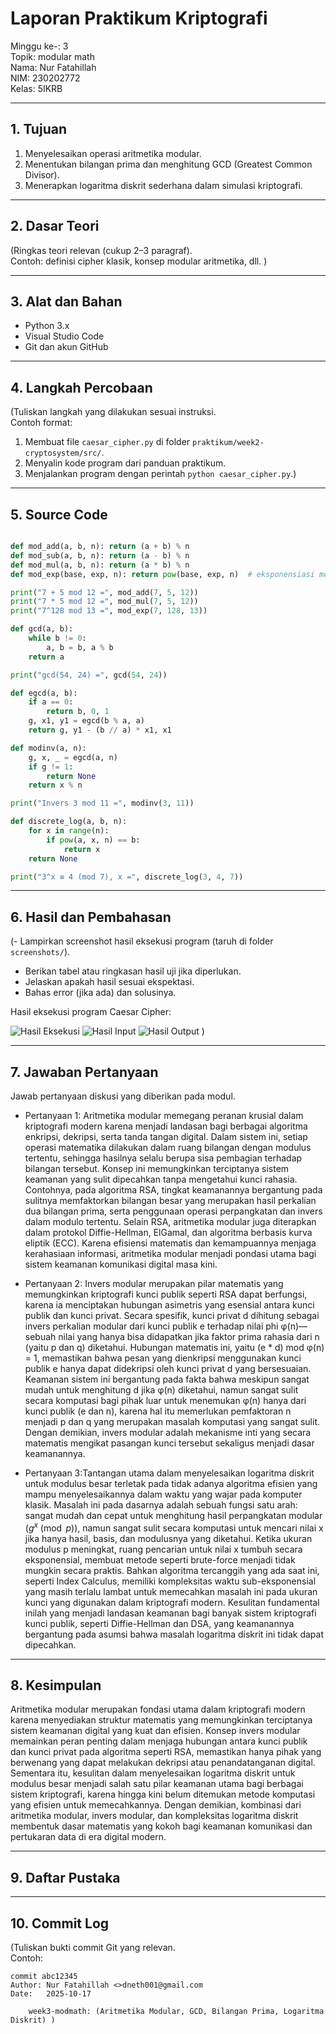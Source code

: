 # Laporan Praktikum Kriptografi
Minggu ke-: 3  
Topik: modular math  
Nama: Nur Fatahillah  
NIM: 230202772  
Kelas: 5IKRB  

---

## 1. Tujuan
1. Menyelesaikan operasi aritmetika modular.  
2. Menentukan bilangan prima dan menghitung GCD (Greatest Common Divisor).  
3. Menerapkan logaritma diskrit sederhana dalam simulasi kriptografi. 

---

## 2. Dasar Teori
(Ringkas teori relevan (cukup 2–3 paragraf).  
Contoh: definisi cipher klasik, konsep modular aritmetika, dll.  )

---

## 3. Alat dan Bahan
- Python 3.x  
- Visual Studio Code 
- Git dan akun GitHub  

---

## 4. Langkah Percobaan
(Tuliskan langkah yang dilakukan sesuai instruksi.  
Contoh format:
1. Membuat file `caesar_cipher.py` di folder `praktikum/week2-cryptosystem/src/`.
2. Menyalin kode program dari panduan praktikum.
3. Menjalankan program dengan perintah `python caesar_cipher.py`.)

---

## 5. Source Code
```python

def mod_add(a, b, n): return (a + b) % n
def mod_sub(a, b, n): return (a - b) % n
def mod_mul(a, b, n): return (a * b) % n
def mod_exp(base, exp, n): return pow(base, exp, n)  # eksponensiasi modular

print("7 + 5 mod 12 =", mod_add(7, 5, 12))
print("7 * 5 mod 12 =", mod_mul(7, 5, 12))
print("7^128 mod 13 =", mod_exp(7, 128, 13))

def gcd(a, b):
    while b != 0:
        a, b = b, a % b
    return a

print("gcd(54, 24) =", gcd(54, 24))

def egcd(a, b):
    if a == 0:
        return b, 0, 1
    g, x1, y1 = egcd(b % a, a)
    return g, y1 - (b // a) * x1, x1

def modinv(a, n):
    g, x, _ = egcd(a, n)
    if g != 1:
        return None
    return x % n

print("Invers 3 mod 11 =", modinv(3, 11))

def discrete_log(a, b, n):
    for x in range(n):
        if pow(a, x, n) == b:
            return x
    return None

print("3^x ≡ 4 (mod 7), x =", discrete_log(3, 4, 7))
```

---

## 6. Hasil dan Pembahasan
(- Lampirkan screenshot hasil eksekusi program (taruh di folder `screenshots/`).  
- Berikan tabel atau ringkasan hasil uji jika diperlukan.  
- Jelaskan apakah hasil sesuai ekspektasi.  
- Bahas error (jika ada) dan solusinya. 

Hasil eksekusi program Caesar Cipher:

![Hasil Eksekusi](screenshots/output.png)
![Hasil Input](screenshots/input.png)
![Hasil Output](screenshots/output.png)
)

---

## 7. Jawaban Pertanyaan
Jawab pertanyaan diskusi yang diberikan pada modul.  
- Pertanyaan 1: Aritmetika modular memegang peranan krusial dalam kriptografi modern karena menjadi landasan bagi berbagai algoritma enkripsi, dekripsi, serta tanda tangan digital. Dalam sistem ini, setiap operasi matematika dilakukan dalam ruang bilangan dengan modulus tertentu, sehingga hasilnya selalu berupa sisa pembagian terhadap bilangan tersebut. Konsep ini memungkinkan terciptanya sistem keamanan yang sulit dipecahkan tanpa mengetahui kunci rahasia. Contohnya, pada algoritma RSA, tingkat keamanannya bergantung pada sulitnya memfaktorkan bilangan besar yang merupakan hasil perkalian dua bilangan prima, serta penggunaan operasi perpangkatan dan invers dalam modulo tertentu. Selain RSA, aritmetika modular juga diterapkan dalam protokol Diffie-Hellman, ElGamal, dan algoritma berbasis kurva eliptik (ECC). Karena efisiensi matematis dan kemampuannya menjaga kerahasiaan informasi, aritmetika modular menjadi pondasi utama bagi sistem keamanan komunikasi digital masa kini.
 
- Pertanyaan 2: Invers modular merupakan pilar matematis yang memungkinkan kriptografi kunci publik seperti RSA dapat berfungsi, karena ia menciptakan hubungan asimetris yang esensial antara kunci publik dan kunci privat. Secara spesifik, kunci privat d dihitung sebagai invers perkalian modular dari kunci publik e terhadap nilai phi φ(n)—sebuah nilai yang hanya bisa didapatkan jika faktor prima rahasia dari n (yaitu p dan q) diketahui. Hubungan matematis ini, yaitu (e * d) mod φ(n) = 1, memastikan bahwa pesan yang dienkripsi menggunakan kunci publik e hanya dapat didekripsi oleh kunci privat d yang bersesuaian. Keamanan sistem ini bergantung pada fakta bahwa meskipun sangat mudah untuk menghitung d jika φ(n) diketahui, namun sangat sulit secara komputasi bagi pihak luar untuk menemukan φ(n) hanya dari kunci publik (e dan n), karena hal itu memerlukan pemfaktoran n menjadi p dan q yang merupakan masalah komputasi yang sangat sulit. Dengan demikian, invers modular adalah mekanisme inti yang secara matematis mengikat pasangan kunci tersebut sekaligus menjadi dasar keamanannya.

- Pertanyaan 3:Tantangan utama dalam menyelesaikan logaritma diskrit untuk modulus besar terletak pada tidak adanya algoritma efisien yang mampu menyelesaikannya dalam waktu yang wajar pada komputer klasik. Masalah ini pada dasarnya adalah sebuah fungsi satu arah: sangat mudah dan cepat untuk menghitung hasil perpangkatan modular ($g^x \pmod{p}$), namun sangat sulit secara komputasi untuk mencari nilai x jika hanya hasil, basis, dan modulusnya yang diketahui. Ketika ukuran modulus p meningkat, ruang pencarian untuk nilai x tumbuh secara eksponensial, membuat metode seperti brute-force menjadi tidak mungkin secara praktis. Bahkan algoritma tercanggih yang ada saat ini, seperti Index Calculus, memiliki kompleksitas waktu sub-eksponensial yang masih terlalu lambat untuk memecahkan masalah ini pada ukuran kunci yang digunakan dalam kriptografi modern. Kesulitan fundamental inilah yang menjadi landasan keamanan bagi banyak sistem kriptografi kunci publik, seperti Diffie-Hellman dan DSA, yang keamanannya bergantung pada asumsi bahwa masalah logaritma diskrit ini tidak dapat dipecahkan.

---

## 8. Kesimpulan
Aritmetika modular merupakan fondasi utama dalam kriptografi modern karena menyediakan struktur matematis yang memungkinkan terciptanya sistem keamanan digital yang kuat dan efisien. Konsep invers modular memainkan peran penting dalam menjaga hubungan antara kunci publik dan kunci privat pada algoritma seperti RSA, memastikan hanya pihak yang berwenang yang dapat melakukan dekripsi atau penandatanganan digital. Sementara itu, kesulitan dalam menyelesaikan logaritma diskrit untuk modulus besar menjadi salah satu pilar keamanan utama bagi berbagai sistem kriptografi, karena hingga kini belum ditemukan metode komputasi yang efisien untuk memecahkannya. Dengan demikian, kombinasi dari aritmetika modular, invers modular, dan kompleksitas logaritma diskrit membentuk dasar matematis yang kokoh bagi keamanan komunikasi dan pertukaran data di era digital modern.

---

## 9. Daftar Pustaka

---

## 10. Commit Log
(Tuliskan bukti commit Git yang relevan.  
Contoh:
```
commit abc12345
Author: Nur Fatahillah <>dneth001@gmail.com
Date:   2025-10-17

    week3-modmath: (Aritmetika Modular, GCD, Bilangan Prima, Logaritma Diskrit) )
```
